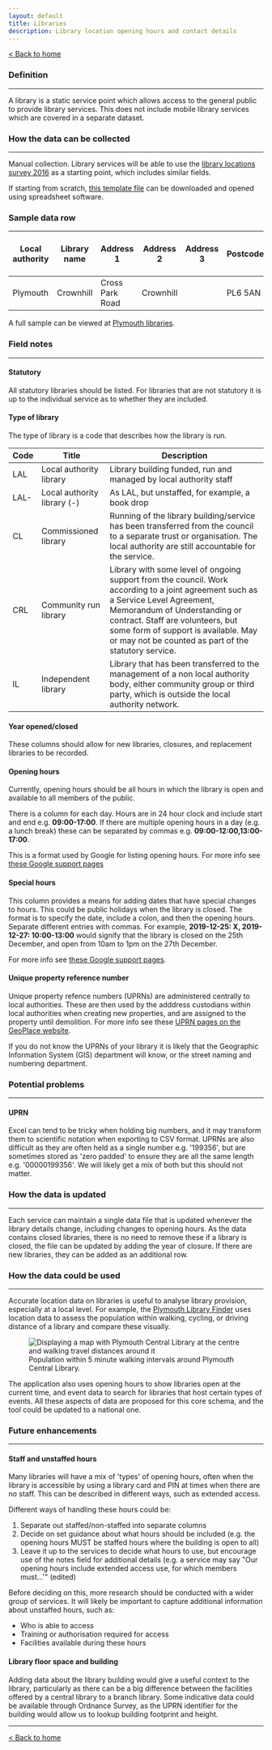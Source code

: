 ```yaml
---
layout: default
title: Libraries
description: Library location opening hours and contact details
---
```


[&lt; Back to home](./)

### Definition

---

A library is a static service point which allows access to the general public to provide library services. This does not include mobile library services which are covered in a separate dataset.

### How the data can be collected

---

Manual collection. Library services will be able to use the [library locations survey 2016](https://www.gov.uk/government/publications/public-libraries-in-england-basic-dataset) as a starting point, which includes similar fields.

If starting from scratch, [this template file](https://github.com/LibrariesHacked/schema-librarydata/blob/master/templates/libraries.csv) can be downloaded and opened using spreadsheet software.

### Sample data row

| Local authority | Library name | Address 1 | Address 2 | Address 3 | Postcode | Unique Property Reference Number | Statutory | Type of Library | Year opened | Year closed | Monday hours | Tuesday hours | Wednesday hours | Thursday hours | Friday hours | Saturday hours | Sunday hours | Special hours | Colocated | Colocated with | Notes | URL | Email address |
| ------------ | ------------ | ------------ | ------------ | ------------ | ------------ | ------------ | ------------ | ------------ | ------------ | ------------ | ------------ | ------------ | ------------ | ------------ | ------------ | ------------ | ------------ | ------------ | ------------ | ------------ | ------------ | ------------ | ------------ |
| Plymouth  | Crownhill | Cross Park Road | Crownhill | | PL6 5AN | 100041062012 | Yes | LAL | 1991 | | 08:30-18:00| 08:30-18:00 | 08:30-18:00 | 08.30-20:00 | 08:30-18:00 | 09:00-17:00 | | | No | | | https://www.plymouth.gov.uk/libraries/findlibraryandopeninghours/crownhilllibrary | library@plymouth.gov.uk

A full sample can be viewed at [Plymouth libraries](https://github.com/LibrariesHacked/schema-librarydata/blob/master/data/libraries_plymouth.csv).

### Field notes

---

#### Statutory

All statutory libraries should be listed. For libraries that are not statutory it is up to the individual service as to whether they are included.

#### Type of library

The type of library is a code that describes how the library is run.

| Code | Title | Description |
| ---- | ----- | ----------- |
| LAL | Local authority library | Library building funded, run and managed by local authority staff |
| LAL- | Local authority library (-) | As LAL, but unstaffed, for example, a book drop |
| CL | Commissioned library | Running of the library building/service has been transferred from the council to a separate trust or organisation. The local authority are still accountable for the service.|
| CRL | Community run library | Library with some level of ongoing support from the council. Work according to a joint agreement such as a Service Level Agreement, Memorandum of Understanding or contract. Staff are volunteers, but some form of support is available. May or may not be counted as part of the statutory service. |
| IL | Independent library | Library that has been transferred to the management of a non local authority body, either community group or third party, which is outside the local authority network. |

#### Year opened/closed

These columns should allow for new libraries, closures, and replacement libraries to be recorded.

#### Opening hours

Currently, opening hours should be all hours in which the library is open and available to all members of the public.

There is a column for each day. Hours are in 24 hour clock and include start and end e.g. **09:00-17:00**. If there are multiple opening hours in a day (e.g. a lunch break) these can be separated by commas e.g. **09:00-12:00,13:00-17:00**.

This is a format used by Google for listing opening hours. For more info see [these Google support pages](https://support.google.com/business/answer/3370250?#hours)

#### Special hours

This column provides a means for adding dates that have special changes to hours. This could be public holidays when the library is closed. The format is to specify the date, include a colon, and then the opening hours. Separate different entries with commas. For example, **2019-12-25: X, 2019-12-27: 10:00-13:00** would signify that the library is closed on the 25th December, and open from 10am to 1pm on the 27th December.

For more info see [these Google support pages](https://support.google.com/business/answer/6303076).

#### Unique property reference number

Unique property refence numbers (UPRNs) are administered centrally to local authorities. These are then used by the adddress custodians within local authorities when creating new properties, and are assigned to the property until demolition. For more info see these [UPRN pages on the GeoPlace website](https://www.geoplace.co.uk/addresses/uprn).

If you do not know the UPRNs of your library it is likely that the Geographic Information System (GIS) department will know, or the street naming and numbering department.

### Potential problems

---

#### UPRN

Excel can tend to be tricky when holding big numbers, and it may transform them to scientific notation when exporting to CSV format. UPRNs are also difficult as they are often held as a single number e.g. '199356', but are sometimes stored as 'zero padded' to ensure they are all the same length e.g. '00000199356'. We will likely get a mix of both but this should not matter.

### How the data is updated

---

Each service can maintain a single data file that is updated whenever the library details change, including changes to opening hours. As the data contains closed libraries, there is no need to remove these if a library is closed, the file can be updated by adding the year of closure. If there are new libraries, they can be added as an additional row.

### How the data could be used

---

Accurate location data on libraries is useful to analyse library provision, especially at a local level. For example, the [Plymouth Library Finder](https://plymouth.librarydata.uk) uses location data to assess the population within walking, cycling, or driving distance of a library and compare these visually.

<figure>
    <img src="{{site.url}}/images/libraries_plymouth.png" alt="Displaying a map with Plymouth Central Library at the centre and walking travel distances around it"/>
    <figcaption>Population within 5 minute walking intervals around Plymouth Central Library.</figcaption>
</figure>

The application also uses opening hours to show libraries open at the current time, and event data to search for libraries that host certain types of events. All these aspects of data are proposed for this core schema, and the tool could be updated to a national one.

### Future enhancements

---

#### Staff and unstaffed hours

Many libraries will have a mix of 'types' of opening hours, often when the library is accessible by using a library card and PIN at times when there are no staff. This can be described in different ways, such as extended access.

Different ways of handling these hours could be:

1. Separate out staffed/non-staffed into separate columns
2. Decide on set guidance about what hours should be included (e.g. the opening hours MUST be staffed hours where the building is open to all)
3. Leave it up to the services to decide what hours to use, but encourage use of the notes field for additional details (e.g. a service may say "Our opening hours include extended access use, for which members must...'" (edited)

Before deciding on this, more research should be conducted with a wider group of services. It will likely be important to capture additional information about unstaffed hours, such as:

- Who is able to access
- Training or authorisation required for access
- Facilities available during these hours

#### Library floor space and building

Adding data about the library building would give a useful context to the library, particularly as there can be a big difference between the facilities offered by a central library to a branch library. Some indicative data could be available through Ordnance Survey, as the UPRN identifier for the building would allow us to lookup building footprint and height.

---

[&lt; Back to home](./)
